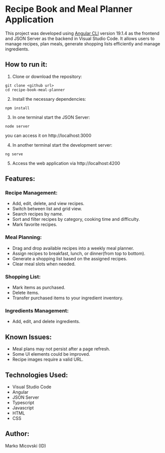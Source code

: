 # Recipe Book and Meal Planner Application

This project was developed using [Angular CLI](https://github.com/angular/angular-cli) version 19.1.4 as the frontend and JSON Server as the backend in Visual Studio Code. It allows users to manage recipes, plan meals, generate shopping lists efficiently and manage ingredients.

## How to run it:

1. Clone or download the repository:

```
git clone <github url>
cd recipe-book-meal-planner
```
2. Install the necessary dependencies:
```
npm install
```
3. In one terminal start the JSON Server:
```
node server
```
you can access it on http://localhost:3000

4. In another terminal start the development server:
```
ng serve
```
5. Access the web application via http://localhost:4200

## Features:

### Recipe Management:
- Add, edit, delete, and view recipes.
- Switch between list and grid view.
- Search recipes by name.
- Sort and filter recipes by category, cooking time and difficulty.
- Mark favorite recipes.

### Meal Planning:
- Drag and drop available recipes into a weekly meal planner.
- Assign recipes to breakfast, lunch, or dinner(from top to bottom).
- Generate a shopping list based on the assigned recipes.
- Clear meal slots when needed.

### Shopping List:
- Mark items as purchased.
- Delete items.
- Transfer purchased items to your ingredient inventory.

### Ingredients Management:
- Add, edit, and delete ingredients.

## Known Issues:
- Meal plans may not persist after a page refresh.
- Some UI elements could be improved.
- Recipe images require a valid URL.

## Technologies Used:
- Visual Studio Code
- Angular
- JSON Server
- Typescript
- Javascript
- HTML
- CSS

## Author:
Marko Micovski (ID)
